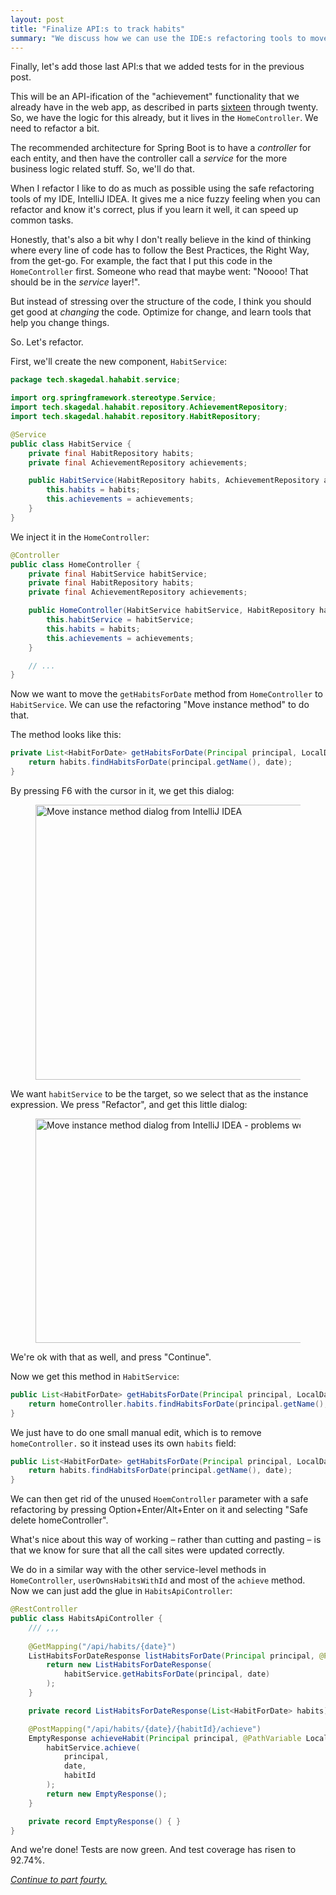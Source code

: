 ```yaml
---
layout: post
title: "Finalize API:s to track habits"
summary: "We discuss how we can use the IDE:s refactoring tools to move logic from the web controller to the service layer, and then reuse that from the API controller to finish the habit tracking API:s."
---
```


Finally, let's add those last API:s that we added tests for in the previous post. 

This will be an API-ification of the "achievement" functionality that we already have in the web app, as described in parts [sixteen](/2023/01/16/habit-tracker-listing-your-achievements.html) through twenty. So, we have the logic for this already, but it lives in the `HomeController`. We need to refactor a bit. 

The recommended architecture for Spring Boot is to have a _controller_ for each entity, and then have the controller call a _service_ for the more business logic related stuff. So, we'll do that.

When I refactor I like to do as much as possible using the safe refactoring tools of my IDE, IntelliJ IDEA. It gives me a nice fuzzy feeling when you can refactor and know it's correct, plus if you learn it well, it can speed up common tasks.

Honestly, that's also a bit why I don't really believe in the kind of thinking where every line of code has to follow the Best Practices, the Right Way, from the get-go. For example, the fact that I put this code in the `HomeController` first. Someone who read that maybe went: "Noooo! That should be in the _service_ layer!". 

But instead of stressing over the structure of the code, I think you should get good at _changing_ the code. Optimize for change, and learn tools that help you change things.  

So. Let's refactor. 

First, we'll create the new component, `HabitService`:

```java
package tech.skagedal.hahabit.service;

import org.springframework.stereotype.Service;
import tech.skagedal.hahabit.repository.AchievementRepository;
import tech.skagedal.hahabit.repository.HabitRepository;

@Service
public class HabitService {
    private final HabitRepository habits;
    private final AchievementRepository achievements;

    public HabitService(HabitRepository habits, AchievementRepository achievements) {
        this.habits = habits;
        this.achievements = achievements;
    }
}
```

We inject it in the `HomeController`:

```java
@Controller
public class HomeController {
    private final HabitService habitService;
    private final HabitRepository habits;
    private final AchievementRepository achievements;

    public HomeController(HabitService habitService, HabitRepository habits, AchievementRepository achievements) {
        this.habitService = habitService;
        this.habits = habits;
        this.achievements = achievements;
    }

    // ...
}
```

Now we want to move the `getHabitsForDate` method from `HomeController` to `HabitService`. We can use the refactoring "Move instance method" to do that.

The method looks like this:

```java
private List<HabitForDate> getHabitsForDate(Principal principal, LocalDate date) {
    return habits.findHabitsForDate(principal.getName(), date);
}
```

By pressing F6 with the cursor in it, we get this dialog:

<figure>
    <img src="/images/habit-tracker/move-instance-method.png" alt="Move instance method dialog from IntelliJ IDEA" width="594" height="440" />
</figure>

We want `habitService` to be the target, so we select that as the instance expression. We press "Refactor", and get this little dialog:

<figure>
    <img src="/images/habit-tracker/move-instance-method-problems-were-found.png" alt="Move instance method dialog from IntelliJ IDEA - problems were found" width="627" height="359" />
</figure>

We're ok with that as well, and press "Continue". 

Now we get this method in `HabitService`:

```java
public List<HabitForDate> getHabitsForDate(Principal principal, LocalDate date, HomeController homeController) {
    return homeController.habits.findHabitsForDate(principal.getName(), date);
}
```

We just have to do one small manual edit, which is to remove `homeController.` so it instead uses its own `habits` field: 

```java
public List<HabitForDate> getHabitsForDate(Principal principal, LocalDate date, HomeController homeController) {
    return habits.findHabitsForDate(principal.getName(), date);
}
```

We can then get rid of the unused `HoemController` parameter with a safe refactoring by pressing Option+Enter/Alt+Enter on it and selecting "Safe delete homeController".

What's nice about this way of working – rather than cutting and pasting – is that we know for sure that all the call sites were updated correctly.

We do in a similar way with the other service-level methods in `HomeController`,  `userOwnsHabitsWithId` and most of the `achieve` method.  Now we can just add the glue in `HabitsApiController`:

```java
@RestController
public class HabitsApiController {
    /// ,,,
    
    @GetMapping("/api/habits/{date}")
    ListHabitsForDateResponse listHabitsForDate(Principal principal, @PathVariable LocalDate date) {
        return new ListHabitsForDateResponse(
            habitService.getHabitsForDate(principal, date)
        );
    }

    private record ListHabitsForDateResponse(List<HabitForDate> habits) { }

    @PostMapping("/api/habits/{date}/{habitId}/achieve")
    EmptyResponse achieveHabit(Principal principal, @PathVariable LocalDate date, @PathVariable Long habitId) {
        habitService.achieve(
            principal,
            date,
            habitId
        );
        return new EmptyResponse();
    }

    private record EmptyResponse() { }
}
```

And we're done! Tests are now green. And test coverage has risen to 92.74%.

_[Continue to part fourty.](/2023/02/25/changing-names.html)_

